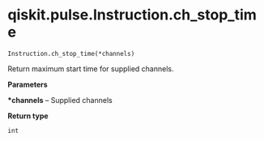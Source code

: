 # qiskit.pulse.Instruction.ch\_stop\_time

`Instruction.ch_stop_time(*channels)`

Return maximum start time for supplied channels.

**Parameters**

**\*channels** – Supplied channels

**Return type**

`int`
